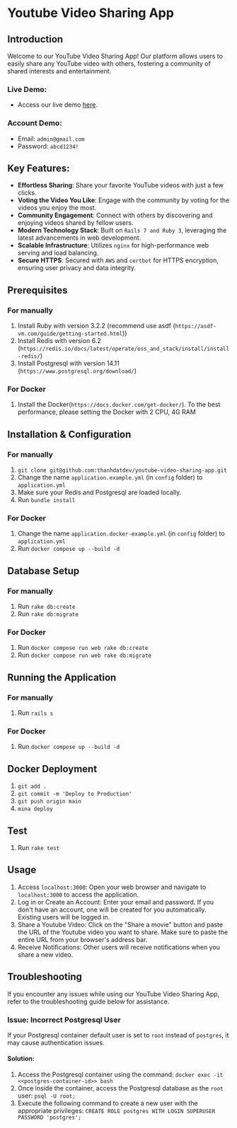 # Youtube Video Sharing App

## Introduction

Welcome to our YouTube Video Sharing App! Our platform allows users to easily share any YouTube video with others, fostering a community of shared interests and entertainment.

### Live Demo:

- Access our live demo [here](https://dat.mktsoft.vip).

### Account Demo:

- Email: `admin@gmail.com`
- Password: `abcd1234!`

## Key Features:

- **Effortless Sharing**: Share your favorite YouTube videos with just a few clicks.
- **Voting the Video You Like**: Engage with the community by voting for the videos you enjoy the most.
- **Community Engagement**: Connect with others by discovering and enjoying videos shared by fellow users.
- **Modern Technology Stack**: Built on `Rails 7 and Ruby 3`, leveraging the latest advancements in web development.
- **Scalable Infrastructure**: Utilizes `nginx` for high-performance web serving and load balancing.
- **Secure HTTPS**: Secured with `AWS` and `certbot` for HTTPS encryption, ensuring user privacy and data integrity.

## Prerequisites

### For manually

1. Install Ruby with version 3.2.2 (recommend use asdf (`https://asdf-vm.com/guide/getting-started.html`))
2. Install Redis with version 6.2 (`https://redis.io/docs/latest/operate/oss_and_stack/install/install-redis/`)
3. Install Postgresql with version 14.11 (`https://www.postgresql.org/download/`)

### For Docker

1. Install the Docker(`https://docs.docker.com/get-docker/`). To the best performance, please setting the Docker with 2 CPU, 4G RAM

## Installation & Configuration

### For manually

1. `git clone git@github.com:thanhdatdev/youtube-video-sharing-app.git`
2. Change the name `application.example.yml` (in `config` folder) to `application.yml`
3. Make sure your Redis and Postgresql are loaded locally.
4. Run `bundle install`

### For Docker

1. Change the name `application.docker-example.yml` (in `config` folder) to `application.yml`
2. Run `docker compose up --build -d`

## Database Setup

### For manually

1. Run `rake db:create`
2. Run `rake db:migrate`

### For Docker

1. Run `docker compose run web rake db:create`
2. Run `docker compose run web rake db:migrate`

## Running the Application

### For manually

1. Run `rails s`

### For Docker

1. Run `docker compose up --build -d`

## Docker Deployment

1. `git add .`
2. `git commit -m 'Deploy to Production'`
3. `git push origin main`
4. `mina deploy`

## Test

1. Run `rake test`

## Usage

1. Access `localhost:3000`: Open your web browser and navigate to `localhost:3000` to access the application.
2. Log in or Create an Account: Enter your email and password. If you don't have an account, one will be created for you automatically. Existing users will be logged in.
3. Share a Youtube Video: Click on the "Share a movie" button and paste the URL of the Youtube video you want to share. Make sure to paste the entire URL from your browser's address bar.
4. Receive Notifications: Other users will receive notifications when you share a new video.

## Troubleshooting

If you encounter any issues while using our YouTube Video Sharing App, refer to the troubleshooting guide below for assistance.

### Issue: Incorrect Postgresql User

If your Postgresql container default user is set to `root` instead of `postgres`, it may cause authentication issues.

#### Solution:

1. Access the Postgresql container using the command: `docker exec -it <<postgres-container-id>> bash`
2. Once inside the container, access the Postgresql database as the `root` user: `psql -U root;`
3. Execute the following command to create a new user with the appropriate privileges: `CREATE ROLE postgres WITH LOGIN SUPERUSER PASSWORD 'postgres';`
